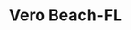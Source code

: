 ---
title: Vero Beach-FL
slug: vero-beach-fl
f_state:
- cms/state/florida.md
f_locations:
- cms/payday-loan/advance-america-2739.md
- cms/payday-loan/advance-america-2740.md
- cms/payday-loan/advance-america-2741.md
- cms/payday-loan/cashgo-9102.md
- cms/payday-loan/cashgo-9103.md
- cms/payday-loan/cashgo-9104.md
- cms/payday-loan/e-z-payday-16319.md
- cms/payday-loan/e-z-payday-16320.md
- cms/payday-loan/e-z-payday-16321.md
- cms/payday-loan/fast-money-inc-17883.md
updated-on: '2024-05-30T13:41:28.615Z'
created-on: '2024-05-30T13:41:28.615Z'
published-on: '2024-05-30T13:54:32.469Z'
f_city: Vero Beach
layout: '[city].html'
tags: city
---